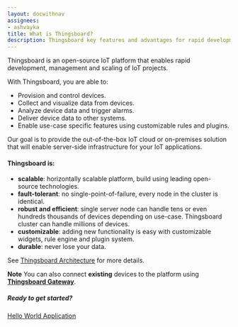 ```yaml
---
layout: docwithnav
assignees:
- ashvayka
title: What is Thingsboard?
description: Thingsboard key features and advantages for rapid development of IoT projects and applications.
---
```



Thingsboard is an open-source IoT platform that enables rapid development, management and scaling of IoT projects.

With Thingsboard, you are able to:

 - Provision and control devices.
 - Collect and visualize data from devices.
 - Analyze device data and trigger alarms.
 - Deliver device data to other systems.
 - Enable use-case specific features using customizable rules and plugins.  

Our goal is to provide the out-of-the-box IoT cloud or on-premises solution that will enable server-side infrastructure for your IoT applications.

#### Thingsboard is:

* **scalable**: horizontally scalable platform, build using leading open-source technologies.
* **fault-tolerant**: no single-point-of-failure, every node in the cluster is identical.
* **robust and efficient**: single server node can handle tens or even hundreds thousands of devices depending on use-case. 
Thingsboard cluster can handle millions of devices.
* **customizable**: adding new functionality is easy with customizable widgets, rule engine and plugin system.
* **durable**: never lose your data.

See [Thingsboard Architecture](/docs/reference/architecture) for more details.

**Note** You can also connect **existing** devices to the platform using **[Thingsboard Gateway](/docs/iot-gateway/what-is-iot-gateway/)**.

##### Ready to get started?

<p><a href="/docs/getting-started-guides/helloworld" class="button">Hello World Application</a></p>
